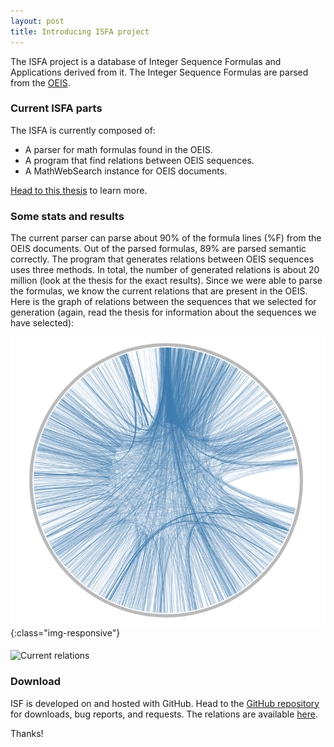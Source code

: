 ```yaml
---
layout: post
title: Introducing ISFA project 
---
```


The ISFA project is a database of Integer Sequence Formulas and Applications derived from it. The Integer Sequence Formulas are parsed from the [OEIS](http://oeis.org).

### Current ISFA parts

The ISFA is currently composed of:

* A parser for math formulas found in the OEIS.
* A program that find relations between OEIS sequences.
* A MathWebSearch instance for OEIS documents.

[Head to this thesis](https://github.com/eluzhnica/OEIS/blob/master/docs/Enxhell_Luzhnica_BSC.pdf) to learn more.

### Some stats and results

The current parser can parse about 90% of the formula lines (%F) from the OEIS documents. Out of the parsed formulas, 89% are parsed semantic correctly.
The program that generates relations between OEIS sequences uses three methods. In total, the number of generated relations is about 20 million (look at the thesis for the exact results).
Since we were able to parse the formulas, we know the current relations that are present in the OEIS. Here is the graph of relations between the sequences that we selected for generation
(again, read the thesis for information about the sequences we have selected):

![Current graph of relations](/_includes/current-graph.png){:class="img-responsive"}

<img src="{{ site.baseurl }}/_includes/current-graph.png" alt="Current relations" align="middle">

### Download

ISF is developed on and hosted with GitHub. Head to the <a href="https://github.com/eluzhnica/OEIS">GitHub repository</a> for downloads, bug reports, and requests.
The relations are available <a href="https://github.com/eluzhnica/OEIS/tree/master/results/relations">here</a>.

Thanks!
